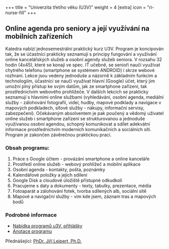 +++
title = "Univerzita třetího věku (U3V)"
weight = 4
[extra]
icon = "ri-nurse-fill"
+++

## Online agenda pro seniory a její využívání na mobilních zařízeních

Katedra nabízí jednosemestrální praktický kurz U3V. Program je koncipován tak, že se účastníci prakticky seznamují s principy fungování a využívání online kancelářských služeb a osobní agendy služeb seniora. V rozsahu 32 hodin (4x45), které se konají ve spec. IT učebně, se senioři naučí využívat chytrého telefonu (smartphone se systémem ANDROID) i skrze webové rozhraní. Lekce jsou vedeny jednoduše a názorně k základním funkcím a technologiím, účastníci se naučí využívat hlavní (Google) účet, který jim umožní plný přístup ke svým datům, jak ze smartphone zařízení, tak prostřednictvím webového prohlížeče. V dalších lekcích se prakticky seznamují s hlavními online službami (vyhledávání, osobní agenda, mediální služby - zálohování fotografií, videí, hudby, mapové podklady a navigace v mapových podkladech, síťové služby - nákupy, informační servisy, zabezpečení). Očekávaným absolventem je pak poučený a vědomý uživatel online služeb i smartphone zařízení se strukturovanou a jednoduše využívanou osobní agendou, schopný komunikovat a sdílet adekvátní informace prostřednictvím moderních komunikačních a sociálních sítí.
Program je zakončen závěrečnou praktickou prací.

### Obsah programu:
1) Práce s Google účtem - provázání smartphone a online kanceláře
2) Prostředí online služeb - webový prohlížeč a mobilní aplikace
3) Osobní agenda - kontakty, pošta, poznámky
4) Kalendářové položky a jejich sdílení
5) Google Disk a cloudové úložiště přístupné odkudkoli
6) Pracujeme s daty a dokumenty - texty, tabulky, prezentace, média
7) Fotoaparát a zálohování fotek, tvorba sdílených alb, sociální sítě
8) Mapové a navigační služby - vím kde jsem, záznam tras a mapových bodů

### Podrobné informace
 - [Nabídka programů u3V, přihlášky](https://pages.pedf.cuni.cz/czv/univerzita-tretiho-veku/nabidka-programu-u3v/)  
 - [Anotace programu](https://is.cuni.cz/studium/ekczv/index.php?id=4ce1b3e8761ea3a610cbfbdbc74ec0ee&tid=6&do=detail&cid=8001)

Přednášející: [PhDr. Jiří Leipert, Ph.D.](/katedra/pracovnici/leipert/)
